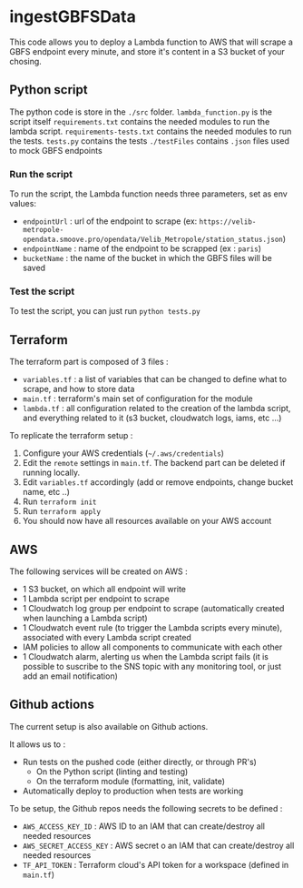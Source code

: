 # ingestGBFSData

This code allows you to deploy a Lambda function to AWS that will scrape a GBFS endpoint every minute, and store it's content in a S3 bucket of your chosing.



## Python script

The python code is store in the `./src` folder.
`lambda_function.py` is the script itself
`requirements.txt` contains the needed modules to run the lambda script.
`requirements-tests.txt` contains the needed modules to run the tests.
`tests.py` contains the tests
`./testFiles` contains `.json` files used to mock GBFS endpoints

### Run the script

To run the script, the Lambda function needs three parameters, set as env values:
- `endpointUrl` : url of the endpoint to scrape (ex: `https://velib-metropole-opendata.smoove.pro/opendata/Velib_Metropole/station_status.json`)
- `endpointName` : name of the endpoint to be scrapped (ex : `paris`)
- `bucketName` : the name of the bucket in which the GBFS files will be saved


### Test the script

To test the script, you can just run `python tests.py`


## Terraform

The terraform part is composed of 3 files : 
- `variables.tf` : a list of variables that can be changed to define what to scrape, and how to store data
- `main.tf` : terraform's main set of configuration for the module
- `lambda.tf` : all configuration related to the creation of the lambda script, and everything related to it (s3 bucket, cloudwatch logs, iams, etc ...)

To replicate the terraform setup : 
1. Configure your AWS credentials (`~/.aws/credentials`)
2. Edit the `remote` settings in `main.tf`. The backend part can be deleted if running locally.
3. Edit `variables.tf` accordingly (add or remove endpoints, change bucket name, etc ..)
4. Run `terraform init`
5. Run `terraform apply`
6. You should now have all resources available on your AWS account


## AWS

The following services will be created on AWS : 
- 1 S3 bucket, on which all endpoint will write
- 1 Lambda script per endpoint to scrape
- 1 Cloudwatch log group per endpoint to scrape (automatically created when launching a Lambda script)
- 1 Cloudwatch event rule (to trigger the Lambda scripts every minute), associated with every Lambda script created
- IAM policies to allow all components to communicate with each other
- 1 Cloudwatch alarm, alerting us when the Lambda script fails (it is possible to suscribe to the SNS topic with any monitoring tool, or just add an email notification)

## Github actions

The current setup is also available on Github actions.

It allows us to : 
- Run tests on the pushed code (either directly, or through PR's)
  - On the Python script (linting and testing)
  - On the terraform module (formatting, init, validate)
- Automatically deploy to production when tests are working


To be setup, the Github repos needs the following secrets to be defined : 
- `AWS_ACCESS_KEY_ID` : AWS ID to an IAM that can create/destroy all needed resources
- `AWS_SECRET_ACCESS_KEY` : AWS secret o an IAM that can create/destroy all needed resources
- `TF_API_TOKEN` : Terraform cloud's API token for a workspace (defined in `main.tf`)

